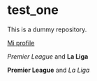 # test_one
This is a dummy repository.

[Mi profile](https://faculty.itam.mx/facultad/145145-luis-antonio-moncayo-martinez)



*Premier League* and **La Liga**


**Premier League** and *La Liga*
